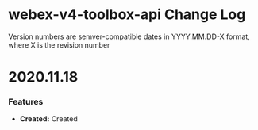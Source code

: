 # webex-v4-toolbox-api Change Log

Version numbers are semver-compatible dates in YYYY.MM.DD-X format,
where X is the revision number


# 2020.11.18

### Features
* **Created:** Created